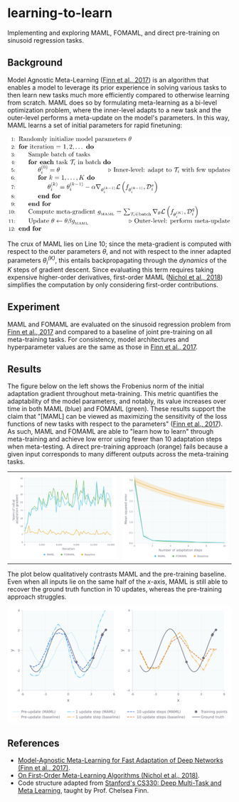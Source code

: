 # learning-to-learn

Implementing and exploring MAML, FOMAML, and direct pre-training on sinusoid regression tasks.

## Background
Model Agnostic Meta-Learning ([Finn et al., 2017](https://arxiv.org/abs/1703.03400)) is an algorithm that enables a model to leverage its prior experience in solving various tasks to then learn new tasks much more efficiently compared to otherwise learning from scratch. MAML does so by formulating meta-learning as a bi-level optimization problem, where the inner-level adapts to a new task and the outer-level performs a meta-update on the model's parameters. In this way, MAML learns a set of initial parameters for rapid finetuning:

<p align="center">
  <img src="images/MAML.svg">
</p>

The crux of MAML lies on Line 10; since the meta-gradient is computed with respect to the outer parameters *θ*, and not with respect to the inner adapted parameters *θ<sub>i</sub><sup>(K)</sup>*, this entails backpropagating through the *dynamics* of the *K* steps of gradient descent. Since evaluating this term requires taking expensive higher-order derivatives, first-order MAML ([Nichol et al., 2018](https://arxiv.org/abs/1803.02999)) simplifies the computation by only considering first-order contributions.


## Experiment

MAML and FOMAML are evaluated on the sinusoid regression problem from [Finn et al., 2017](https://arxiv.org/abs/1703.03400) and compared to a baseline of joint pre-training on all meta-training tasks. For consistency, model architectures and hyperparameter values are the same as those in [Finn et al., 2017](https://arxiv.org/abs/1703.03400).

## Results
The figure below on the left shows the Frobenius norm of the initial adaptation gradient throughout meta-training. This metric quantifies the adaptability of the model parameters, and notably, its value increases over time in both MAML (blue) and FOMAML (green). These results support the claim that "[MAML] can be viewed as maximizing the sensitivity of the loss functions of new tasks with respect to the parameters" ([Finn et al., 2017](https://arxiv.org/abs/1703.03400)). As such, MAML and FOMAML are able to "learn how to learn" through meta-training and achieve low error using fewer than 10 adaptation steps when meta-testing. A direct pre-training approach (orange) fails because a given input corresponds to many different outputs across the meta-training tasks.

<table align="center">
  <tr>
    <td><img src="images/init_grad_norm.svg"></td>
    <td><img src="images/inner_optim_steps.svg"></td>
   </tr> 
</table>

The plot below qualitatively contrasts MAML and the pre-training baseline. Even when all inputs lie on the same half of the *x*-axis, MAML is still able to recover the ground truth function in 10 updates, whereas the pre-training approach struggles.

<p align="center">
  <img src="images/qualitative_sinusoid.svg">
</p>

## References

- [Model-Agnostic Meta-Learning for Fast Adaptation of Deep Networks (Finn et al., 2017)](https://arxiv.org/abs/1703.03400).
- [On First-Order Meta-Learning Algorithms (Nichol et al., 2018)](https://arxiv.org/abs/1703.03400).
- Code structure adapted from [Stanford's CS330: Deep Multi-Task and Meta Learning](https://cs330.stanford.edu/), taught by Prof. Chelsea Finn.
